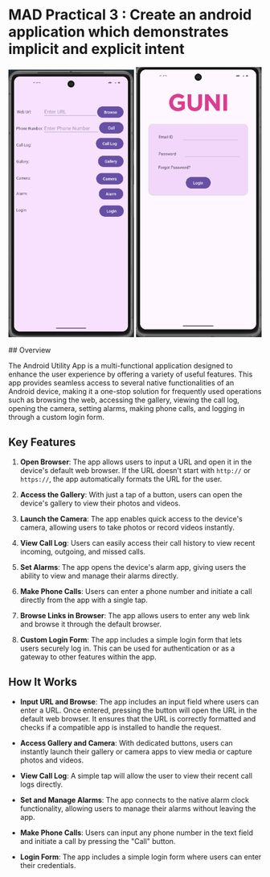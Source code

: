 # MAD Practical 3 : Create an android application which demonstrates implicit and explicit intent
<p align="center">
  <img src="https://github.com/DivyaNareshkumarPatel/MADPractical3/blob/master/1.png" alt="Screenshot 1" width="250"/>
  <img src="https://github.com/DivyaNareshkumarPatel/MADPractical3/blob/master/2.png" alt="Screenshot 2" width="250"/>
</p>
## Overview

The Android Utility App is a multi-functional application designed to enhance the user experience by offering a variety of useful features. This app provides seamless access to several native functionalities of an Android device, making it a one-stop solution for frequently used operations such as browsing the web, accessing the gallery, viewing the call log, opening the camera, setting alarms, making phone calls, and logging in through a custom login form.

## Key Features

1. **Open Browser**: The app allows users to input a URL and open it in the device's default web browser. If the URL doesn't start with `http://` or `https://`, the app automatically formats the URL for the user.

2. **Access the Gallery**: With just a tap of a button, users can open the device's gallery to view their photos and videos.

3. **Launch the Camera**: The app enables quick access to the device's camera, allowing users to take photos or record videos instantly.

4. **View Call Log**: Users can easily access their call history to view recent incoming, outgoing, and missed calls.

5. **Set Alarms**: The app opens the device's alarm app, giving users the ability to view and manage their alarms directly.

6. **Make Phone Calls**: Users can enter a phone number and initiate a call directly from the app with a single tap.

7. **Browse Links in Browser**: The app allows users to enter any web link and browse it through the default browser.

8. **Custom Login Form**: The app includes a simple login form that lets users securely log in. This can be used for authentication or as a gateway to other features within the app.

## How It Works

- **Input URL and Browse**: The app includes an input field where users can enter a URL. Once entered, pressing the button will open the URL in the default web browser. It ensures that the URL is correctly formatted and checks if a compatible app is installed to handle the request.

- **Access Gallery and Camera**: With dedicated buttons, users can instantly launch their gallery or camera apps to view media or capture photos and videos.

- **View Call Log**: A simple tap will allow the user to view their recent call logs directly.

- **Set and Manage Alarms**: The app connects to the native alarm clock functionality, allowing users to manage their alarms without leaving the app.

- **Make Phone Calls**: Users can input any phone number in the text field and initiate a call by pressing the "Call" button.

- **Login Form**: The app includes a simple login form where users can enter their credentials.
